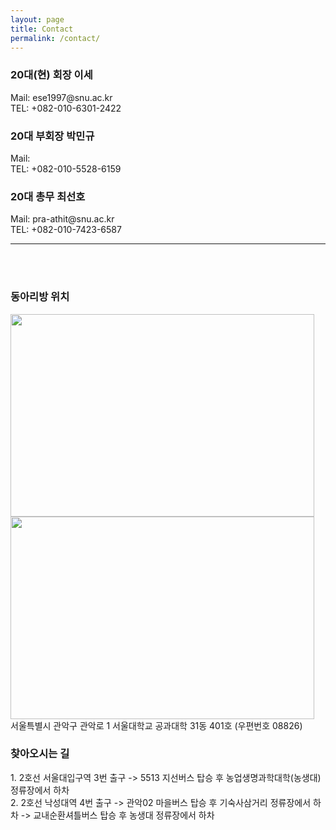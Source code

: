 ```yaml
---
layout: page
title: Contact
permalink: /contact/
---
```

<h3>20대(현) 회장 이세</h3> 
Mail: ese1997@snu.ac.kr<br/>
TEL: +082-010-6301-2422
<h3>20대 부회장 박민규</h3>
Mail: <br/>
TEL: +082-010-5528-6159<br/>
<h3>20대 총무 최선호</h3>
Mail: pra-athit@snu.ac.kr<br/>
TEL: +082-010-7423-6587

* * *

<br/>
<br/>
<h3>동아리방 위치</h3>
<img src="https://github.com/hsb6350/hanaro.github.io/blob/master/assets/acts/map1.PNG?raw=true" width="486" height="324"/>
<img src="https://github.com/hsb6350/hanaro.github.io/blob/master/assets/acts/map2.PNG?raw=true" width="486" height="324"/><br/>
서울특별시 관악구 관악로 1 서울대학교 공과대학 31동 401호 (우편번호 08826)<br/>
<h3>찾아오시는 길</h3>
1. 2호선 서울대입구역 3번 출구 -> 5513 지선버스 탑승 후 농업생명과학대학(농생대) 정류장에서 하차<br/>
2. 2호선 낙성대역 4번 출구 -> 관악02 마을버스 탑승 후 기숙사삼거리 정류장에서 하차 -> 교내순환셔틀버스 탑승 후 농생대 정류장에서 하차<br/>
